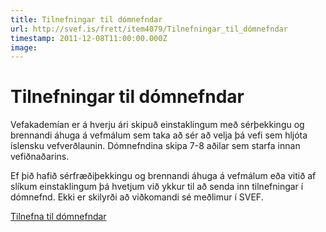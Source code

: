 ```yaml
---
title: Tilnefningar til dómnefndar
url: http://svef.is/frett/item4079/Tilnefningar_til_dómnefndar
timestamp: 2011-12-08T11:00:00.000Z
image: 
---
```


# Tilnefningar til dómnefndar

Vefakademían er á hverju ári skipuð einstaklingum með sérþekkingu og brennandi áhuga á vefmálum sem taka að sér að velja þá vefi sem hljóta íslensku vefverðlaunin. Dómnefndina skipa 7-8 aðilar sem starfa innan vefiðnaðarins.

Ef þið hafið sérfræðiþekkingu og brennandi áhuga á vefmálum eða vitið af slíkum einstaklingum þá hvetjum við ykkur til að senda inn tilnefningar í dómnefnd. Ekki er skilyrði að viðkomandi sé meðlimur í SVEF.

[Tilnefna til dómnefndar](http://svef.is/islensku-vefverdlaunin/domnefnd/)
